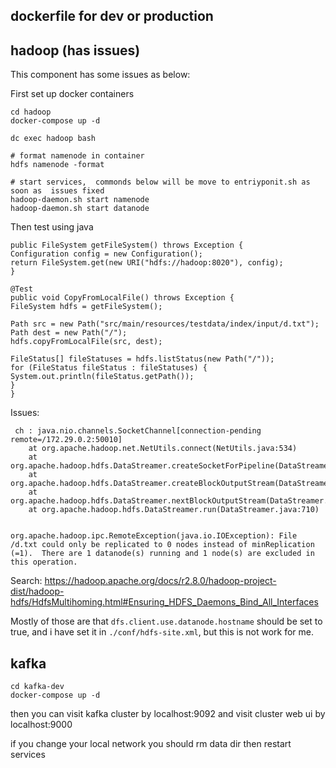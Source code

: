 ## dockerfile for dev or production


## hadoop (has issues)
This component has some issues as below:

First set up docker containers
```
cd hadoop
docker-compose up -d

dc exec hadoop bash

# format namenode in container
hdfs namenode -format

# start services,  commonds below will be move to entriyponit.sh as soon as  issues fixed
hadoop-daemon.sh start namenode
hadoop-daemon.sh start datanode

```

Then test using java 
```
public FileSystem getFileSystem() throws Exception {
Configuration config = new Configuration();
return FileSystem.get(new URI("hdfs://hadoop:8020"), config);
}

@Test
public void CopyFromLocalFile() throws Exception {
FileSystem hdfs = getFileSystem();

Path src = new Path("src/main/resources/testdata/index/input/d.txt");
Path dest = new Path("/");
hdfs.copyFromLocalFile(src, dest);

FileStatus[] fileStatuses = hdfs.listStatus(new Path("/"));
for (FileStatus fileStatus : fileStatuses) {
System.out.println(fileStatus.getPath());
}
}

```

Issues:
```
 ch : java.nio.channels.SocketChannel[connection-pending remote=/172.29.0.2:50010]
	at org.apache.hadoop.net.NetUtils.connect(NetUtils.java:534)
	at org.apache.hadoop.hdfs.DataStreamer.createSocketForPipeline(DataStreamer.java:259)
	at org.apache.hadoop.hdfs.DataStreamer.createBlockOutputStream(DataStreamer.java:1699)
	at org.apache.hadoop.hdfs.DataStreamer.nextBlockOutputStream(DataStreamer.java:1655)
	at org.apache.hadoop.hdfs.DataStreamer.run(DataStreamer.java:710)


org.apache.hadoop.ipc.RemoteException(java.io.IOException): File /d.txt could only be replicated to 0 nodes instead of minReplication (=1).  There are 1 datanode(s) running and 1 node(s) are excluded in this operation.
```

Search:
https://hadoop.apache.org/docs/r2.8.0/hadoop-project-dist/hadoop-hdfs/HdfsMultihoming.html#Ensuring_HDFS_Daemons_Bind_All_Interfaces

Mostly of those are that `dfs.client.use.datanode.hostname` should be set to true,  and i have set it in `./conf/hdfs-site.xml`, but this is not work for me.




## kafka
```
cd kafka-dev 
docker-compose up -d
```
then you can visit kafka cluster by localhost:9092 and visit cluster web ui by localhost:9000

if you change your local network you should rm data dir then restart services




